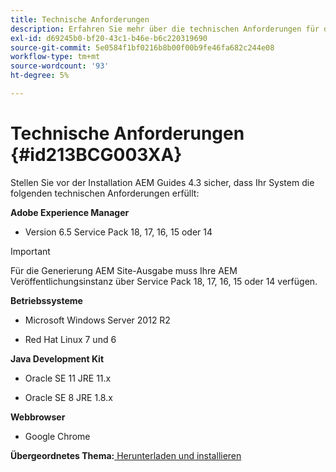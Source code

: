 ```yaml
---
title: Technische Anforderungen
description: Erfahren Sie mehr über die technischen Anforderungen für die Verwendung mit AEM Guides.
exl-id: d69245b0-bf20-43c1-b46e-b6c220319690
source-git-commit: 5e0584f1bf0216b8b00f00b9fe46fa682c244e08
workflow-type: tm+mt
source-wordcount: '93'
ht-degree: 5%

---
```


# Technische Anforderungen {#id213BCG003XA}

Stellen Sie vor der Installation AEM Guides 4.3 sicher, dass Ihr System die folgenden technischen Anforderungen erfüllt:

**Adobe Experience Manager**

- Version 6.5 Service Pack 18, 17, 16, 15 oder 14

>[!IMPORTANT]
>
> Für die Generierung AEM Site-Ausgabe muss Ihre AEM Veröffentlichungsinstanz über Service Pack 18, 17, 16, 15 oder 14 verfügen.

**Betriebssysteme**

- Microsoft Windows Server 2012 R2

- Red Hat Linux 7 und 6


**Java Development Kit**

- Oracle SE 11 JRE 11.x

- Oracle SE 8 JRE 1.8.x


**Webbrowser**

- Google Chrome


**Übergeordnetes Thema:**[ Herunterladen und installieren](download-install.md)
